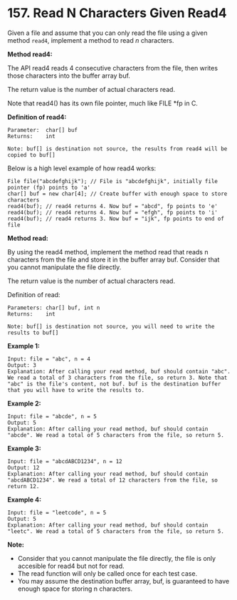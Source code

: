 # 157. Read N Characters Given Read4

Given a file and assume that you can only read the file using a given method `read4`, implement a method to read *n* characters.

**Method read4:**

The API read4 reads 4 consecutive characters from the file, then writes those characters into the buffer array buf.

The return value is the number of actual characters read.

Note that read4() has its own file pointer, much like FILE *fp in C.

**Definition of read4:**

    Parameter:  char[] buf
    Returns:    int
    
    Note: buf[] is destination not source, the results from read4 will be copied to buf[]

Below is a high level example of how read4 works:

    File file("abcdefghijk"); // File is "abcdefghijk", initially file pointer (fp) points to 'a'
    char[] buf = new char[4]; // Create buffer with enough space to store characters
    read4(buf); // read4 returns 4. Now buf = "abcd", fp points to 'e'
    read4(buf); // read4 returns 4. Now buf = "efgh", fp points to 'i'
    read4(buf); // read4 returns 3. Now buf = "ijk", fp points to end of file

**Method read:**

By using the read4 method, implement the method read that reads n characters from the file and store it in the buffer array buf. Consider that you cannot manipulate the file directly.

The return value is the number of actual characters read.

Definition of read:

    Parameters:	char[] buf, int n
    Returns:	int
    
    Note: buf[] is destination not source, you will need to write the results to buf[]

**Example 1:**

    Input: file = "abc", n = 4
    Output: 3
    Explanation: After calling your read method, buf should contain "abc". We read a total of 3 characters from the file, so return 3. Note that "abc" is the file's content, not buf. buf is the destination buffer that you will have to write the results to.

**Example 2:**

    Input: file = "abcde", n = 5
    Output: 5
    Explanation: After calling your read method, buf should contain "abcde". We read a total of 5 characters from the file, so return 5.

**Example 3:**

    Input: file = "abcdABCD1234", n = 12
    Output: 12
    Explanation: After calling your read method, buf should contain "abcdABCD1234". We read a total of 12 characters from the file, so return 12.

**Example 4:**

    Input: file = "leetcode", n = 5
    Output: 5
    Explanation: After calling your read method, buf should contain "leetc". We read a total of 5 characters from the file, so return 5.

**Note:**

- Consider that you cannot manipulate the file directly, the file is only accesible for read4 but not for read.
- The read function will only be called once for each test case.
- You may assume the destination buffer array, buf, is guaranteed to have enough space for storing n characters.
